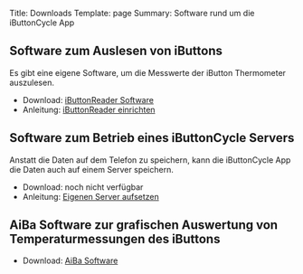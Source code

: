 Title: Downloads
Template: page
Summary: Software rund um die iButtonCycle App

## Software zum Auslesen von iButtons

Es gibt eine eigene Software, um die Messwerte der iButton Thermometer auszulesen. 

* Download: [iButtonReader Software]({static}/download/iButtonReader.zip)
* Anleitung: [iButtonReader einrichten]({filename}../einrichtung/ibuttonreader-einrichten.md)


## Software zum Betrieb eines iButtonCycle Servers

Anstatt die Daten auf dem Telefon zu speichern, kann die iButtonCycle App die Daten auch auf einem Server speichern.

* Download: noch nicht verfügbar
* Anleitung: [Eigenen Server aufsetzen]({filename}../einrichtung/server-aufsetzen.md)

## AiBa Software zur grafischen Auswertung von Temperaturmessungen des iButtons

* Download: [AiBa Software](https://myibutton.eu/produkt/ibutton-installationsanleitung/)
